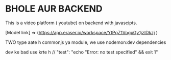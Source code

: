 # BHOLE AUR BACKEND


This is a  video platform ( youtube) on  backend with javascipts.

[Model link] => (https://app.eraser.io/workspace/YtPqZ1VogxGy1jzIDkzj )

   TWO type aate h commonjs ya module,
  we use nodemon:dev dependencies

dev ke bad use krte h
 // "test": "echo \"Error: no test specified\" && exit 1"
 
